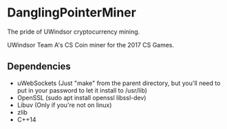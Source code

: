 # DanglingPointerMiner
The pride of UWindsor cryptocurrency mining.

UWindsor Team A's CS Coin miner for the 2017 CS Games.

## Dependencies

* uWebSockets (Just "make" from the parent directory, but you'll need to put in your password to let it install to /usr/lib)
* OpenSSL (sudo apt install openssl libssl-dev)
* Libuv (Only if you're not on linux)
* zlib
* C++14
